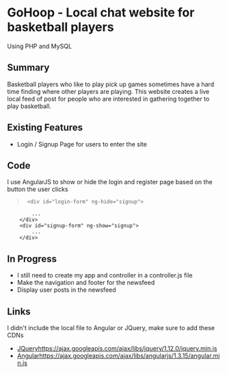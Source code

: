 # GoHoop - Local chat website for basketball players
Using PHP and MySQL

## Summary
Basketball players who like to play pick up games sometimes have a hard time finding where other players are playing.  This website creates a live local feed of post for people who are interested in gathering together to play basketball.  

## Existing Features
 - Login / Signup Page for users to enter the site

 ## Code
 I use AngularJS to show or hide the login and register page based on the button the user clicks
 >      <div id="login-form" ng-hide="signup">
			...
		</div>
		<div id="signup-form" ng-show="signup">
			...
		</div>

## In Progress
* I still need to create my app and controller in a controller.js file 
* Make the navigation and footer for the newsfeed
* Display user posts in the newsfeed

## Links
I didn't include the local file to Angular or JQuery, make sure to add these CDNs
* [JQuery](https://developers.google.com/speed/libraries/)https://ajax.googleapis.com/ajax/libs/jquery/1.12.0/jquery.min.js
* [Angular](https://developers.google.com/speed/libraries/)https://ajax.googleapis.com/ajax/libs/angularjs/1.3.15/angular.min.js


